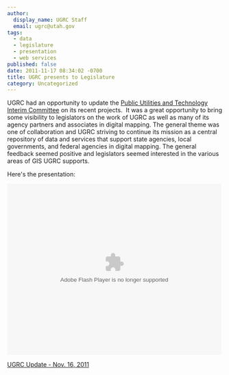 ```yaml
---
author:
  display_name: UGRC Staff
  email: ugrc@utah.gov
tags:
  - data
  - legislature
  - presentation
  - web services
published: false
date: 2011-11-17 08:34:02 -0700
title: UGRC presents to Legislature
category: Uncategorized
---
```


<p>UGRC had an opportunity to update the <a href="https://le.utah.gov/asp/interim/Commit.asp?Year=2011&amp;Com=INTPUT">Public Utilities and Technology Interim Committee</a> on its recent projects.  It was a great opportunity to bring some visibility to legislators on the work of UGRC as well as many of its agency partners and associates in digital mapping. The general theme was one of collaboration and UGRC striving to continue its mission as a central repository of data and services that support state agencies, local governments, and federal agencies in digital mapping. The general feedback seemed positive and legislators seemed interested in the various areas of GIS UGRC supports.</p>
<p>Here's the presentation:</p>
<div class="prezi-player"><object id="prezi_docefknvo3hq" width="500" height="400" classid="clsid:d27cdb6e-ae6d-11cf-96b8-444553540000" codebase="http://download.macromedia.com/pub/shockwave/cabs/flash/swflash.cab#version=6,0,40,0"><param name="allowfullscreen" value="true" /><param name="allowscriptaccess" value="always" /><param name="flashvars" value="prezi_id=docefknvo3hq&amp;lock_to_path=1&amp;color=ffffff&amp;autoplay=no&amp;autohide_ctrls=0" /><param name="src" value="http://prezi.com/bin/preziloader.swf" /><embed id="prezi_docefknvo3hq" width="500" height="400" type="application/x-shockwave-flash" src="http://prezi.com/bin/preziloader.swf" allowfullscreen="true" allowscriptaccess="always" flashvars="prezi_id=docefknvo3hq&amp;lock_to_path=1&amp;color=ffffff&amp;autoplay=no&amp;autohide_ctrls=0" /></object></p>
<div class="prezi-player-links">
<p><a title="                                                          No description                                                      " href="http://prezi.com/docefknvo3hq/UGRC-update-nov-16-2011/">UGRC Update - Nov. 16, 2011</a></p>
</div>
</div>
